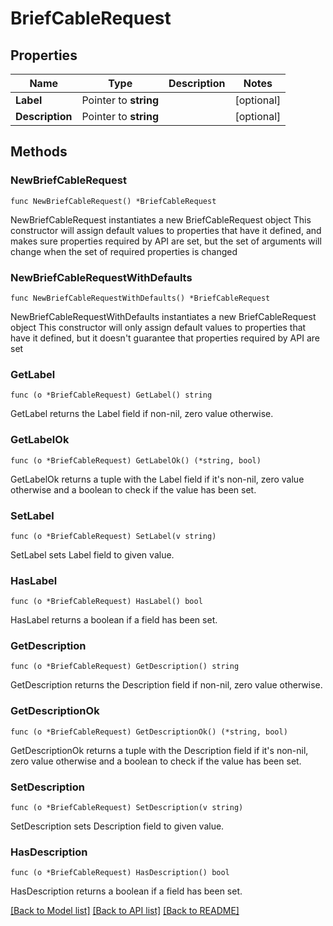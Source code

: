 # BriefCableRequest

## Properties

Name | Type | Description | Notes
------------ | ------------- | ------------- | -------------
**Label** | Pointer to **string** |  | [optional] 
**Description** | Pointer to **string** |  | [optional] 

## Methods

### NewBriefCableRequest

`func NewBriefCableRequest() *BriefCableRequest`

NewBriefCableRequest instantiates a new BriefCableRequest object
This constructor will assign default values to properties that have it defined,
and makes sure properties required by API are set, but the set of arguments
will change when the set of required properties is changed

### NewBriefCableRequestWithDefaults

`func NewBriefCableRequestWithDefaults() *BriefCableRequest`

NewBriefCableRequestWithDefaults instantiates a new BriefCableRequest object
This constructor will only assign default values to properties that have it defined,
but it doesn't guarantee that properties required by API are set

### GetLabel

`func (o *BriefCableRequest) GetLabel() string`

GetLabel returns the Label field if non-nil, zero value otherwise.

### GetLabelOk

`func (o *BriefCableRequest) GetLabelOk() (*string, bool)`

GetLabelOk returns a tuple with the Label field if it's non-nil, zero value otherwise
and a boolean to check if the value has been set.

### SetLabel

`func (o *BriefCableRequest) SetLabel(v string)`

SetLabel sets Label field to given value.

### HasLabel

`func (o *BriefCableRequest) HasLabel() bool`

HasLabel returns a boolean if a field has been set.

### GetDescription

`func (o *BriefCableRequest) GetDescription() string`

GetDescription returns the Description field if non-nil, zero value otherwise.

### GetDescriptionOk

`func (o *BriefCableRequest) GetDescriptionOk() (*string, bool)`

GetDescriptionOk returns a tuple with the Description field if it's non-nil, zero value otherwise
and a boolean to check if the value has been set.

### SetDescription

`func (o *BriefCableRequest) SetDescription(v string)`

SetDescription sets Description field to given value.

### HasDescription

`func (o *BriefCableRequest) HasDescription() bool`

HasDescription returns a boolean if a field has been set.


[[Back to Model list]](../README.md#documentation-for-models) [[Back to API list]](../README.md#documentation-for-api-endpoints) [[Back to README]](../README.md)



